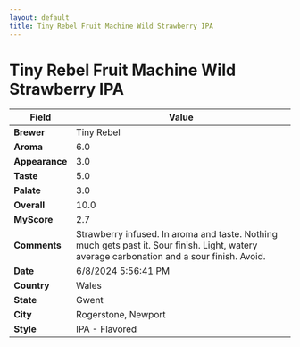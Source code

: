```yaml
---
layout: default
title: Tiny Rebel Fruit Machine Wild Strawberry IPA
---
```


# Tiny Rebel Fruit Machine Wild Strawberry IPA

| Field         | Value                                                                                                   |
|---------------|---------------------------------------------------------------------------------------------------------|
| **Brewer**    | Tiny Rebel                                                                                        |
| **Aroma**     | 6.0                                                                                         |
| **Appearance**| 3.0                                                                                    |
| **Taste**     | 5.0                                                                                         |
| **Palate**    | 3.0                                                                                        |
| **Overall**   | 10.0                                                                                       |
| **MyScore**   | 2.7                                                                                       |
| **Comments**  | Strawberry infused. In aroma and taste.  Nothing much gets past it. Sour finish.  Light,  watery average carbonation and a sour finish.  Avoid.                                                                                       |
| **Date**      | 6/8/2024 5:56:41 PM                                                                                          |
| **Country**   | Wales                                                                                       |
| **State**     | Gwent                                                                                         |
| **City**      | Rogerstone, Newport                                                                                          |
| **Style**     | IPA - Flavored                                                                                         |
